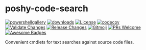 # poshy-code-search

[![powershellgallery](https://img.shields.io/powershellgallery/v/poshy-code-search.svg)](https://www.powershellgallery.com/packages/poshy-code-search)
[![downloads](https://img.shields.io/powershellgallery/dt/poshy-code-search.svg)](https://www.powershellgallery.com/packages/poshy-code-search)
[![License](https://img.shields.io/github/license/pwshrc/poshy-code-search)](./LICENSE.txt)
[![codecov](https://codecov.io/gh/pwshrc/poshy-code-search/branch/main/graph/badge.svg)](https://codecov.io/gh/pwshrc/poshy-code-search)
[![Validate Changes](https://github.com/pwshrc/poshy-code-search/actions/workflows/validate.yml/badge.svg)](https://github.com/pwshrc/poshy-code-search/actions/workflows/validate.yml)
[![Release Changes](https://github.com/pwshrc/poshy-code-search/actions/workflows/release.yml/badge.svg)](https://github.com/pwshrc/poshy-code-search/actions/workflows/release.yml)
[![Gitmoji](https://img.shields.io/badge/gitmoji-%20😜%20😍-FFDD67.svg?style=flat-square)](https://gitmoji.carloscuesta.me/)
[![PRs Welcome](https://img.shields.io/badge/PRs-welcome-brightgreen.svg?style=flat-square)](http://makeapullrequest.com)
[![Awesome Badges](https://img.shields.io/badge/badges-awesome-green.svg)](https://github.com/Naereen/badges)

Convenient cmdlets for text searches against source code files.

